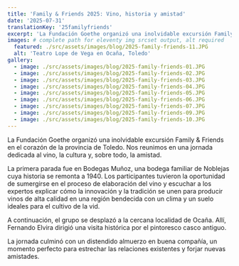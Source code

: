 ```yaml
---
title: 'Family & Friends 2025: Vino, historia y amistad'
date: '2025-07-31'
translationKey: '25familyfriends'
excerpt: 'La Fundación Goethe organizó una inolvidable excursión Family & Friends en el corazón de la provincia de Toledo. Nos reunimos en una jornada dedicada al vino, la cultura y, sobre todo, la amistad.'
images: # complete path for eleventy img srcset output, alt required
  featured: ./src/assets/images/blog/2025-family-friends-11.JPG
  alt: 'Teatro Lope de Vega en Ocaña, Toledo'
gallery:
  - image: ./src/assets/images/blog/2025-family-friends-01.JPG
  - image: ./src/assets/images/blog/2025-family-friends-02.JPG
  - image: ./src/assets/images/blog/2025-family-friends-03.JPG
  - image: ./src/assets/images/blog/2025-family-friends-04.JPG
  - image: ./src/assets/images/blog/2025-family-friends-05.JPG
  - image: ./src/assets/images/blog/2025-family-friends-06.JPG
  - image: ./src/assets/images/blog/2025-family-friends-07.JPG
  - image: ./src/assets/images/blog/2025-family-friends-09.JPG
  - image: ./src/assets/images/blog/2025-family-friends-10.JPG
---
```


La Fundación Goethe organizó una inolvidable excursión Family & Friends en el corazón de la provincia de Toledo. Nos reunimos en una jornada dedicada al vino, la cultura y, sobre todo, la amistad.

La primera parada fue en Bodegas Muñoz, una bodega familiar de Noblejas cuya historia se remonta a 1940. Los participantes tuvieron la oportunidad de sumergirse en el proceso de elaboración del vino y escuchar a los expertos explicar cómo la innovación y la tradición se unen para producir vinos de alta calidad en una región bendecida con un clima y un suelo ideales para el cultivo de la vid.

A continuación, el grupo se desplazó a la cercana localidad de Ocaña. Allí, Fernando Elvira dirigió una visita histórica por el pintoresco casco antiguo.

La jornada culminó con un distendido almuerzo en buena compañía, un momento perfecto para estrechar las relaciones existentes y forjar nuevas amistades.

